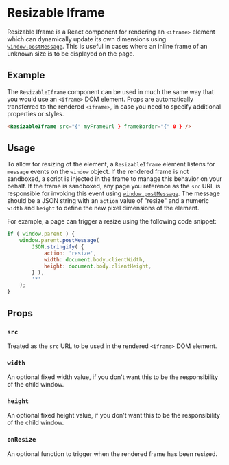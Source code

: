 # Resizable Iframe

Resizable Iframe is a React component for rendering an `<iframe>` element which can dynamically update its own dimensions using [`window.postMessage`](https://developer.mozilla.org/en-US/docs/Web/API/Window.postMessage). This is useful in cases where an inline frame of an unknown size is to be displayed on the page.

## Example

The `ResizableIframe` component can be used in much the same way that you would use an `<iframe>` DOM element. Props are automatically transferred to the rendered `<iframe>`, in case you need to specify additional properties or styles.

```html
<ResizableIframe src="{" myFrameUrl } frameBorder="{" 0 } />
```

## Usage

To allow for resizing of the element, a `ResizableIframe` element listens for `message` events on the `window` object. If the rendered frame is not sandboxed, a script is injected in the frame to manage this behavior on your behalf. If the frame is sandboxed, any page you reference as the `src` URL is responsible for invoking this event using [`window.postMessage`](https://developer.mozilla.org/en-US/docs/Web/API/Window.postMessage). The message should be a JSON string with an `action` value of "resize" and a numeric `width` and `height` to define the new pixel dimensions of the element.

For example, a page can trigger a resize using the following code snippet:

```javascript
if ( window.parent ) {
	window.parent.postMessage(
		JSON.stringify( {
			action: 'resize',
			width: document.body.clientWidth,
			height: document.body.clientHeight,
		} ),
		'*'
	);
}
```

## Props

### `src`

Treated as the `src` URL to be used in the rendered `<iframe>` DOM element.

### `width`

An optional fixed width value, if you don't want this to be the responsibility of the child window.

### `height`

An optional fixed height value, if you don't want this to be the responsibility of the child window.

### `onResize`

An optional function to trigger when the rendered frame has been resized.
